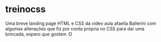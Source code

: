 # treinocss
Uma breve landing page HTML e CSS da video aula afaella Ballerini com algumas alterações que fiz por conta própria no CSS para dar uma brincada, espero que gostem :D
